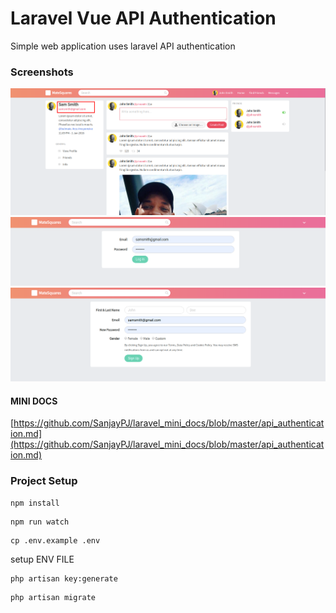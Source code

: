 # Laravel Vue API Authentication

Simple web application uses laravel API authentication

### Screenshots

![screen 1](screen/1.png)
![screen 2](screen/2.png)
![screen 3](screen/3.png)

#### MINI DOCS

[https://github.com/SanjayPJ/laravel_mini_docs/blob/master/api_authentication.md](https://github.com/SanjayPJ/laravel_mini_docs/blob/master/api_authentication.md)



### Project Setup

```
npm install
```

```
npm run watch
```

```
cp .env.example .env
```

setup ENV FILE

```
php artisan key:generate
```

```
php artisan migrate
```

